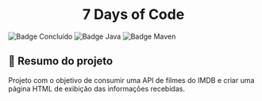 <h1 align="center"> 7 Days of Code </h1>

![Badge Concluído](https://img.shields.io/static/v1?label=Status&message=Em+Desenvolvimento&color=yellow&style=for-the-badge)
![Badge Java](https://img.shields.io/static/v1?label=Java&message=17&color=orange&style=for-the-badge&logo=java)
![Badge Maven](https://img.shields.io/static/v1?label=Maven&message=v3.8.4&color=critical&style=for-the-badge&logo=apache+maven)

## :book: Resumo do projeto
Projeto com o objetivo de consumir uma API de filmes do IMDB e criar uma página HTML de exibição das informações recebidas.